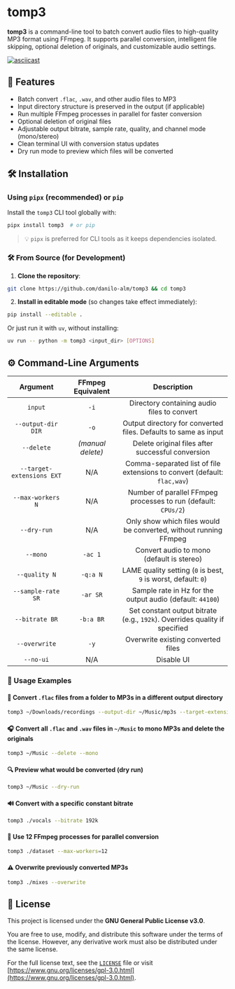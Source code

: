 # tomp3

**tomp3** is a command-line tool to batch convert audio files to high-quality MP3 format using FFmpeg. It supports parallel conversion, intelligent file skipping, optional deletion of originals, and customizable audio settings.

[![asciicast](https://asciinema.org/a/MoVkZr3BnlulPpEQAdwirBBf7.svg)](https://asciinema.org/a/MoVkZr3BnlulPpEQAdwirBBf7)


## 🚀 Features

- Batch convert `.flac`, `.wav`, and other audio files to MP3
- Input directory structure is preserved in the output (if applicable)
- Run multiple FFmpeg processes in parallel for faster conversion
- Optional deletion of original files
- Adjustable output bitrate, sample rate, quality, and channel mode (mono/stereo)
- Clean terminal UI with conversion status updates
- Dry run mode to preview which files will be converted


## 🛠 Installation

### Using `pipx` (recommended) or `pip`

Install the `tomp3` CLI tool globally with:

```bash
pipx install tomp3  # or pip
```

> 💡 `pipx` is preferred for CLI tools as it keeps dependencies isolated.


### 🛠️ From Source (for Development)

1. **Clone the repository**:

```bash
git clone https://github.com/danilo-alm/tomp3 && cd tomp3
```

2. **Install in editable mode** (so changes take effect immediately):

```bash
pip install --editable .
```

Or just run it with `uv`, without installing:

```bash
uv run -- python -m tomp3 <input_dir> [OPTIONS]
```


## ⚙️ Command-Line Arguments

| Argument                  | FFmpeg Equivalent             | Description                                                                |
| :-----------------------: | :---------------------------: |:-------------------------------------------------------------------------: |
| `input`                   | `-i`                          | Directory containing audio files to convert |
| `--output-dir DIR`        | `-o`                          | Output directory for converted files. Defaults to same as input|
| `--delete`                | *(manual delete)*             | Delete original files after successful conversion|
| `--target-extensions EXT` | N/A                           | Comma-separated list of file extensions to convert (default: `flac,wav`)|
| `--max-workers N`         | N/A                           | Number of parallel FFmpeg processes to run (default: `CPUs/2`)|
| `--dry-run`               | N/A                           | Only show which files would be converted, without running FFmpeg|
| `--mono`                  | `-ac 1`                       | Convert audio to mono (default is stereo)|
| `--quality N`             | `-q:a N`                 | LAME quality setting (`0` is best, `9` is worst, default: `0`)             |
| `--sample-rate SR`        | `-ar SR`                      | Sample rate in Hz for the output audio (default: `44100`)|
| `--bitrate BR`            | `-b:a BR`                     | Set constant output bitrate (e.g., `192k`). Overrides quality if specified|
| `--overwrite`             | `-y` | Overwrite existing converted files|
| `--no-ui` | N/A | Disable UI


### 🚀 Usage Examples

#### 📁 Convert `.flac` files from a folder to MP3s in a different output directory

```bash
tomp3 ~/Downloads/recordings --output-dir ~/Music/mp3s --target-extensions=flac
```

#### 🎧 Convert all `.flac` and `.wav` files in `~/Music` to mono MP3s and delete the originals

```bash
tomp3 ~/Music --delete --mono
```

#### 🔍 Preview what would be converted (dry run)

```bash
tomp3 ~/Music --dry-run
```

#### 🔊 Convert with a specific constant bitrate

```bash
tomp3 ./vocals --bitrate 192k
```

#### 🧵 Use 12 FFmpeg processes for parallel conversion

```bash
tomp3 ./dataset --max-workers=12
```

#### ⚠️ Overwrite previously converted MP3s

```bash
tomp3 ./mixes --overwrite
```



## 📝 License

This project is licensed under the **GNU General Public License v3.0**.

You are free to use, modify, and distribute this software under the terms of the license.
However, any derivative work must also be distributed under the same license.

For the full license text, see the [`LICENSE`](./LICENSE) file or visit [https://www.gnu.org/licenses/gpl-3.0.html](https://www.gnu.org/licenses/gpl-3.0.html).
